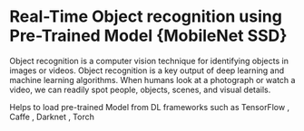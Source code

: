 # Real-Time Object recognition using Pre-Trained Model {MobileNet SSD}
Object recognition is a computer vision technique for identifying objects in images or videos. Object recognition is a key output of deep learning and machine learning algorithms. When humans look at a photograph or watch a video, we can readily spot people, objects, scenes, and visual details.

Helps to load pre-trained Model from DL frameworks such as TensorFlow , Caffe , Darknet , Torch




